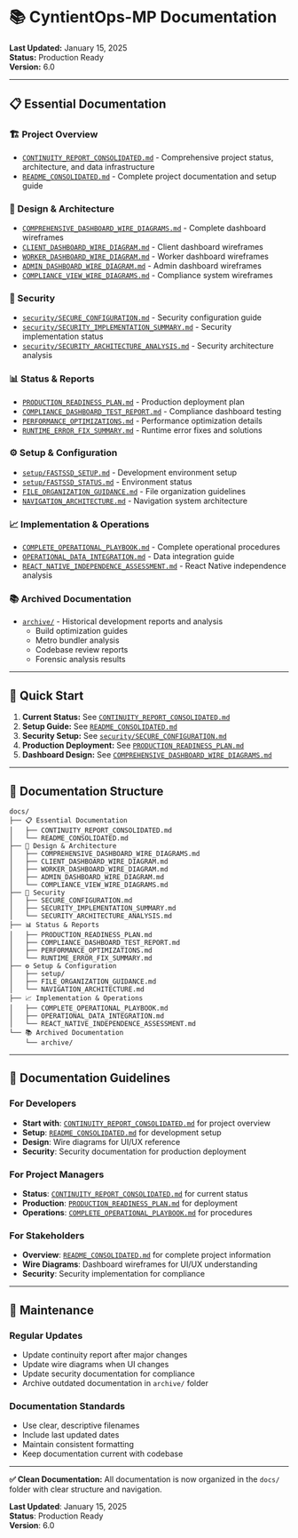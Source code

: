 # 📚 CyntientOps-MP Documentation

**Last Updated:** January 15, 2025  
**Status:** Production Ready  
**Version:** 6.0  

---

## 📋 **Essential Documentation**

### **🏗️ Project Overview**
- [`CONTINUITY_REPORT_CONSOLIDATED.md`](./CONTINUITY_REPORT_CONSOLIDATED.md) - Comprehensive project status, architecture, and data infrastructure
- [`README_CONSOLIDATED.md`](./README_CONSOLIDATED.md) - Complete project documentation and setup guide

### **🎨 Design & Architecture**
- [`COMPREHENSIVE_DASHBOARD_WIRE_DIAGRAMS.md`](./COMPREHENSIVE_DASHBOARD_WIRE_DIAGRAMS.md) - Complete dashboard wireframes
- [`CLIENT_DASHBOARD_WIRE_DIAGRAM.md`](./CLIENT_DASHBOARD_WIRE_DIAGRAM.md) - Client dashboard wireframes
- [`WORKER_DASHBOARD_WIRE_DIAGRAM.md`](./WORKER_DASHBOARD_WIRE_DIAGRAM.md) - Worker dashboard wireframes
- [`ADMIN_DASHBOARD_WIRE_DIAGRAM.md`](./ADMIN_DASHBOARD_WIRE_DIAGRAM.md) - Admin dashboard wireframes
- [`COMPLIANCE_VIEW_WIRE_DIAGRAMS.md`](./COMPLIANCE_VIEW_WIRE_DIAGRAMS.md) - Compliance system wireframes

### **🔐 Security**
- [`security/SECURE_CONFIGURATION.md`](./security/SECURE_CONFIGURATION.md) - Security configuration guide
- [`security/SECURITY_IMPLEMENTATION_SUMMARY.md`](./security/SECURITY_IMPLEMENTATION_SUMMARY.md) - Security implementation status
- [`security/SECURITY_ARCHITECTURE_ANALYSIS.md`](./security/SECURITY_ARCHITECTURE_ANALYSIS.md) - Security architecture analysis

### **📊 Status & Reports**
- [`PRODUCTION_READINESS_PLAN.md`](./PRODUCTION_READINESS_PLAN.md) - Production deployment plan
- [`COMPLIANCE_DASHBOARD_TEST_REPORT.md`](./COMPLIANCE_DASHBOARD_TEST_REPORT.md) - Compliance dashboard testing
- [`PERFORMANCE_OPTIMIZATIONS.md`](./PERFORMANCE_OPTIMIZATIONS.md) - Performance optimization details
- [`RUNTIME_ERROR_FIX_SUMMARY.md`](./RUNTIME_ERROR_FIX_SUMMARY.md) - Runtime error fixes and solutions

### **⚙️ Setup & Configuration**
- [`setup/FASTSSD_SETUP.md`](./setup/FASTSSD_SETUP.md) - Development environment setup
- [`setup/FASTSSD_STATUS.md`](./setup/FASTSSD_STATUS.md) - Environment status
- [`FILE_ORGANIZATION_GUIDANCE.md`](./FILE_ORGANIZATION_GUIDANCE.md) - File organization guidelines
- [`NAVIGATION_ARCHITECTURE.md`](./NAVIGATION_ARCHITECTURE.md) - Navigation system architecture

### **📈 Implementation & Operations**
- [`COMPLETE_OPERATIONAL_PLAYBOOK.md`](./COMPLETE_OPERATIONAL_PLAYBOOK.md) - Complete operational procedures
- [`OPERATIONAL_DATA_INTEGRATION.md`](./OPERATIONAL_DATA_INTEGRATION.md) - Data integration guide
- [`REACT_NATIVE_INDEPENDENCE_ASSESSMENT.md`](./REACT_NATIVE_INDEPENDENCE_ASSESSMENT.md) - React Native independence analysis

### **📚 Archived Documentation**
- [`archive/`](./archive/) - Historical development reports and analysis
  - Build optimization guides
  - Metro bundler analysis
  - Codebase review reports
  - Forensic analysis results

---

## 🚀 **Quick Start**

1. **Current Status:** See [`CONTINUITY_REPORT_CONSOLIDATED.md`](./CONTINUITY_REPORT_CONSOLIDATED.md)
2. **Setup Guide:** See [`README_CONSOLIDATED.md`](./README_CONSOLIDATED.md)
3. **Security Setup:** See [`security/SECURE_CONFIGURATION.md`](./security/SECURE_CONFIGURATION.md)
4. **Production Deployment:** See [`PRODUCTION_READINESS_PLAN.md`](./PRODUCTION_READINESS_PLAN.md)
5. **Dashboard Design:** See [`COMPREHENSIVE_DASHBOARD_WIRE_DIAGRAMS.md`](./COMPREHENSIVE_DASHBOARD_WIRE_DIAGRAMS.md)

---

## 📁 **Documentation Structure**

```
docs/
├── 📋 Essential Documentation
│   ├── CONTINUITY_REPORT_CONSOLIDATED.md
│   └── README_CONSOLIDATED.md
├── 🎨 Design & Architecture
│   ├── COMPREHENSIVE_DASHBOARD_WIRE_DIAGRAMS.md
│   ├── CLIENT_DASHBOARD_WIRE_DIAGRAM.md
│   ├── WORKER_DASHBOARD_WIRE_DIAGRAM.md
│   ├── ADMIN_DASHBOARD_WIRE_DIAGRAM.md
│   └── COMPLIANCE_VIEW_WIRE_DIAGRAMS.md
├── 🔐 Security
│   ├── SECURE_CONFIGURATION.md
│   ├── SECURITY_IMPLEMENTATION_SUMMARY.md
│   └── SECURITY_ARCHITECTURE_ANALYSIS.md
├── 📊 Status & Reports
│   ├── PRODUCTION_READINESS_PLAN.md
│   ├── COMPLIANCE_DASHBOARD_TEST_REPORT.md
│   ├── PERFORMANCE_OPTIMIZATIONS.md
│   └── RUNTIME_ERROR_FIX_SUMMARY.md
├── ⚙️ Setup & Configuration
│   ├── setup/
│   ├── FILE_ORGANIZATION_GUIDANCE.md
│   └── NAVIGATION_ARCHITECTURE.md
├── 📈 Implementation & Operations
│   ├── COMPLETE_OPERATIONAL_PLAYBOOK.md
│   ├── OPERATIONAL_DATA_INTEGRATION.md
│   └── REACT_NATIVE_INDEPENDENCE_ASSESSMENT.md
└── 📚 Archived Documentation
    └── archive/
```

---

## 🎯 **Documentation Guidelines**

### **For Developers**
- **Start with**: [`CONTINUITY_REPORT_CONSOLIDATED.md`](./CONTINUITY_REPORT_CONSOLIDATED.md) for project overview
- **Setup**: [`README_CONSOLIDATED.md`](./README_CONSOLIDATED.md) for development setup
- **Design**: Wire diagrams for UI/UX reference
- **Security**: Security documentation for production deployment

### **For Project Managers**
- **Status**: [`CONTINUITY_REPORT_CONSOLIDATED.md`](./CONTINUITY_REPORT_CONSOLIDATED.md) for current status
- **Production**: [`PRODUCTION_READINESS_PLAN.md`](./PRODUCTION_READINESS_PLAN.md) for deployment
- **Operations**: [`COMPLETE_OPERATIONAL_PLAYBOOK.md`](./COMPLETE_OPERATIONAL_PLAYBOOK.md) for procedures

### **For Stakeholders**
- **Overview**: [`README_CONSOLIDATED.md`](./README_CONSOLIDATED.md) for complete project information
- **Wire Diagrams**: Dashboard wireframes for UI/UX understanding
- **Security**: Security implementation for compliance

---

## 🔄 **Maintenance**

### **Regular Updates**
- Update continuity report after major changes
- Update wire diagrams when UI changes
- Update security documentation for compliance
- Archive outdated documentation in `archive/` folder

### **Documentation Standards**
- Use clear, descriptive filenames
- Include last updated dates
- Maintain consistent formatting
- Keep documentation current with codebase

---

**✅ Clean Documentation:** All documentation is now organized in the `docs/` folder with clear structure and navigation.

**Last Updated**: January 15, 2025  
**Status**: Production Ready  
**Version**: 6.0
